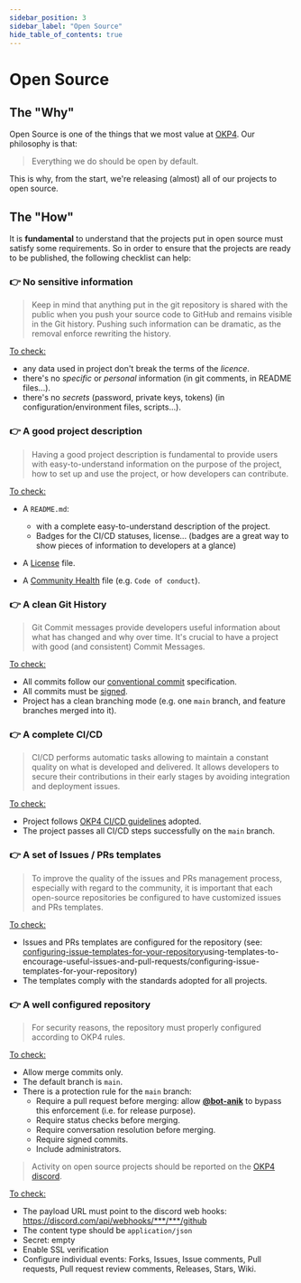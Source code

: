 ```yaml
---
sidebar_position: 3
sidebar_label: "Open Source"
hide_table_of_contents: true
---
```


# Open Source

## The "Why"

Open Source is one of the things that we most value at [OKP4](https://github.com/okp4). Our philosophy is that:

> Everything we do should be open by default.

This is why, from the start, we're releasing (almost) all of our projects to open source.

## The "How"

It is **fundamental** to understand that the projects put in open source must satisfy some requirements. So in order to ensure that the projects are ready to be published, the following checklist can help:

### 👉 No sensitive information

> Keep in mind that anything put in the git repository is shared with the public when you push your source code to GitHub and remains visible in the Git history. Pushing such information can be dramatic, as the removal enforce rewriting the history.

<ins>To check:</ins>

- any data used in project don't break the terms of the _licence_.
- there's no _specific_ or _personal_ information (in git comments, in README files...).
- there's no _secrets_ (password, private keys, tokens) (in configuration/environment files, scripts...).

### 👉 A good project description

> Having a good project description is fundamental to provide users with easy-to-understand information on the purpose of the project, how to set up and use the project, or how developers can contribute.

<ins>To check:</ins>

- A `README.md`:

  - with a complete easy-to-understand description of the project.
  - Badges for the CI/CD statuses, license... (badges are a great way to show pieces of information to developers at a glance)

- A [License](https://docs.github.com/en/communities/setting-up-your-project-for-healthy-contributions/adding-a-license-to-a-repository) file.
- A [Community Health](https://docs.github.com/en/communities/setting-up-your-project-for-healthy-contributions/creating-a-default-community-health-file) file (e.g. `Code of conduct`).

### 👉 A clean Git History

> Git Commit messages provide developers useful information about what has changed and why over time. It's crucial to have a project with good (and consistent) Commit Messages.

<ins>To check:</ins>

- All commits follow our [conventional commit](naming-rules#commit-messages) specification.
- All commits must be [signed](signing-commits).
- Project has a clean branching mode (e.g. one `main` branch, and feature branches merged into it).

### 👉 A complete CI/CD

> CI/CD performs automatic tasks allowing to maintain a constant quality on what is developed and delivered. It allows developers to secure their contributions in their early stages by avoiding integration and deployment issues.

<ins>To check:</ins>

- Project follows [OKP4 CI/CD guidelines](https://github.com/okp4/wiki/wiki/CI-CD) adopted.
- The project passes all CI/CD steps successfully on the `main` branch.

### 👉 A set of Issues / PRs templates

> To improve the quality of the issues and PRs management process, especially with regard to the community, it is important that each open-source repositories be configured to have customized issues and PRs templates.

<ins>To check:</ins>

- Issues and PRs templates are configured for the repository (see: [configuring-issue-templates-for-your-repository](https://docs.github.com/en/communities/)using-templates-to-encourage-useful-issues-and-pull-requests/configuring-issue-templates-for-your-repository)
- The templates comply with the standards adopted for all projects.

### 👉 A well configured repository

> For security reasons, the repository must properly configured according to OKP4 rules.

<ins>To check:</ins>

- Allow merge commits only.
- The default branch is `main`.
- There is a protection rule for the `main` branch:
  - Require a pull request before merging: allow [**@bot-anik**](https://github.com/bot-anik) to bypass this enforcement (i.e. for release purpose).
  - Require status checks before merging.
  - Require conversation resolution before merging.
  - Require signed commits.
  - Include administrators.

> Activity on open source projects should be reported on the [OKP4 discord](https://discord.gg/okp4).

<ins>To check:</ins>

- The payload URL must point to the discord web hooks: <https://discord.com/api/webhooks/***/***/github>
- The content type should be `application/json`
- Secret: empty
- Enable SSL verification
- Configure individual events: Forks, Issues, Issue comments, Pull requests, Pull request review comments, Releases, Stars, Wiki.
